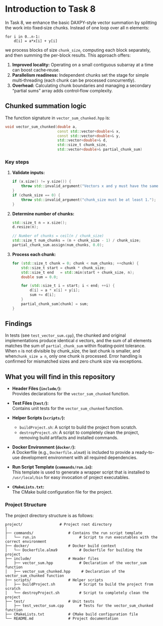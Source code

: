 # Introduction to Task 8

In Task 8, we enhance the basic DAXPY-style vector summation by splitting the work into fixed‐size chunks. Instead of one loop over all n elements:


```pseudo
for i in 0..n-1:
    d[i] = a*x[i] + y[i]
```


we process blocks of size `chunk_size`, computing each block separately, and then summing the per-block results. This approach offers:

1. **Improved locality:** Operating on a small contiguous subarray at a time can boost cache‐reuse.
2. **Parallelism readiness:** Independent chunks set the stage for simple multi‐threading (each chunk can be processed concurrently).
3. **Overhead:** Calculating chunk boundaries and managing a secondary “partial sums” array adds control‐flow complexity.


## Chunked summation logic

The function signature in `vector_sum_chunked.hpp` is:

```cpp title="vector_sum_chunked.hpp"
void vector_sum_chunked(double a,
                        const std::vector<double>& x,
                        const std::vector<double>& y,
                        std::vector<double>& d,
                        std::size_t chunk_size,
                        std::vector<double>& partial_chunk_sum)
```

### Key steps

1. **Validate inputs:** 

    ```cpp title="vector_sum_chunked.hpp"
    if (x.size() != y.size()) {
        throw std::invalid_argument("Vectors x and y must have the same size.");
    }
    if (chunk_size == 0) {
        throw std::invalid_argument("chunk_size must be at least 1.");
    }
    ```

2. **Determine number of chunks:**

    ```cpp title="vector_sum_chunked.hpp"
    std::size_t n = x.size();
    d.resize(n);

    // Number of chunks = ceil(n / chunk_size)
    std::size_t num_chunks = (n + chunk_size - 1) / chunk_size;
    partial_chunk_sum.assign(num_chunks, 0.0);
    ```

3. **Process each chunk:**

    ```cpp title="vector_sum_chunked.hpp"
    for (std::size_t chunk = 0; chunk < num_chunks; ++chunk) {
        std::size_t start = chunk * chunk_size;
        std::size_t end   = std::min(start + chunk_size, n);
        double sum = 0.0;

        for (std::size_t i = start; i < end; ++i) {
            d[i] = a * x[i] + y[i];
            sum += d[i];
        }
        partial_chunk_sum[chunk] = sum;
    }
    ```

## Findings 

In tests (see `test_vector_sum.cpp`), the chunked and original implementations produce identical `d` vectors, and the sum of all elements matches the sum of `partial_chunk_sum` within floating‐point tolerance. When `n` is not divisible by chunk_size, the last chunk is smaller, and when`chunk_size ≥ n`, only one chunk is processed. Error handling is confirmed for mismatched sizes and zero chunk size via exceptions.


## What you will find in this repository

- **Header Files (`include/`):**  
    Provides declarations for the `vector_sum_chunked` function.

- **Test Files (`test/`):**  
    Contains unit tests for the `vector_sum_chunked` function.

- **Helper Scripts (`scripts/`):**  
    - `buildProject.sh`: A script to build the project from scratch.
    - `destroyProject.sh`: A script to completely clean the project, removing build artifacts and installed commands.

- **Docker Environment (`docker/`):**  
    A Dockerfile (e.g., `Dockerfile.alma9`) is included to provide a ready-to-use development environment with all required dependencies.

- **Run Script Template (`commands/run.in`):**  
    This template is used to generate a wrapper script that is installed to `/usr/local/bin` for easy invocation of project executables.

- **`CMakeLists.txt`:**  
    The CMake build configuration file for the project.


### Project Structure

The project directory structure is as follows:

```plaintext
project/                 # Project root directory
│ 
├── commands/                # Contains the run script template
│   └── run.in                    # Script to run executables with the correct environment
├── docker/                  # Docker build context
│   └── Dockerfile.alma9          # Dockerfile for building the project
├── include/                 # Header files
│   ├── vector_sum.hpp            # Declaration of the vector_sum function
│   ├── vector_sum_chunked.hpp     # Declaration of the vector_sum_chunked function
├── scripts/                 # Helper scripts
│   ├── buildProject.sh           # Script to build the project from scratch
│   └── destroyProject.sh         # Script to completely clean the project
├── test/                    # Unit tests
│   ├── test_vector_sum.cpp       # Tests for the vector_sum_chunked function
├── CMakeLists.txt           # CMake build configuration file
└── README.md                # Project documentation  
```